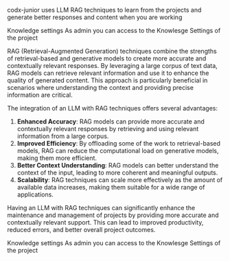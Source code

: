 codx-junior uses LLM RAG techniques to learn from the projects and generate better responses and content when you are working 

Knowledge settings
As admin you can access to the Knowlesge Settings of the project

RAG (Retrieval-Augmented Generation) techniques combine the strengths of retrieval-based and generative models to create more accurate and contextually relevant responses. By leveraging a large corpus of text data, RAG models can retrieve relevant information and use it to enhance the quality of generated content. This approach is particularly beneficial in scenarios where understanding the context and providing precise information are critical.

The integration of an LLM with RAG techniques offers several advantages:
1. **Enhanced Accuracy**: RAG models can provide more accurate and contextually relevant responses by retrieving and using relevant information from a large corpus.
2. **Improved Efficiency**: By offloading some of the work to retrieval-based models, RAG can reduce the computational load on generative models, making them more efficient.
3. **Better Context Understanding**: RAG models can better understand the context of the input, leading to more coherent and meaningful outputs.
4. **Scalability**: RAG techniques can scale more effectively as the amount of available data increases, making them suitable for a wide range of applications.

Having an LLM with RAG techniques can significantly enhance the maintenance and management of projects by providing more accurate and contextually relevant support. This can lead to improved productivity, reduced errors, and better overall project outcomes.

Knowledge settings
As admin you can access to the Knowlesge Settings of the project
